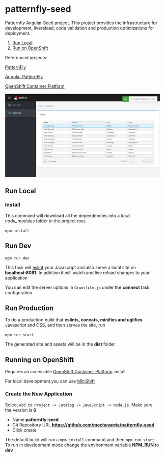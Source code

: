 # patternfly-seed 
Patternfly Angular Seed project.  This project provides the infrastructure for development, livereload, code validation and production optimizations for deployment.

1. [Run Local](#local)
2. [Run on OpenShift](#openshift)

Referenced projects:

[PatternFly](http://www.patternfly.org/)

[Angular PatternFly](http://www.patternfly.org/angular-patternfly)

[OpenShift Container Platform](https://www.openshift.com/container-platform/index.html)

![cli.png](screenshot.png)

## Run Local<a name="local"></a>

### Install
This command will download all the dependencies into a local *node_modules* folder in the project root.

`npm install`

## Run Dev
`npm run dev`

This task will [eslint](http://eslint.org/) your Javascript and also serve a local site on **localhost:8081**.  In addition it will watch and live reload changes to your application

You can edit the server options in `Gruntfile.js` under the **connect** task configuration

## Run Production

To do a production build that **eslints, concats, minifies and uglifies** Javascript and CSS, and then serves the site, run

`npm run start`

The generated site and assets will be in the **dist** folder

## Running on OpenShift<a name="openshift"></a>
Requires an accessible [OpenShift Container Platform](https://www.openshift.com/container-platform/index.html) install

For local development you can use [MiniShift](https://docs.openshift.org/latest/minishift/getting-started/installing.html)

### Create the New Application

Select `Add to Project -> Catalog -> JavaScript -> Node.js`.  Make sure the version is **6**
* Name **patternfly-seed**
* Git Repository URL **https://github.com/mechevarria/patternfly-seed**
* Click create

The default build will run a `npm install` command and then `npm run start`.  To run in development mode change the environment variable **NPM_RUN** to **dev**
